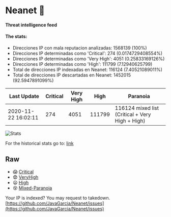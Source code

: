 # Neanet :hocho:
#### Threat intelligence feed
#### The stats:

- Direcciones IP con mala reputacion analizadas: 1568139 (100%)
- Direcciones IP determinadas como 'Critical':  274 (0.0174729408554%)
- Direcciones IP determinadas como 'Very High':  4051 (0.25833169126%)
- Direcciones IP determinadas como 'High':  111799 (7.12940625799)
- Total de direcciones IP indexadas en Neanet:  116124 (7.40521089011%)
- Total de direcciones IP descartadas en Neanet:  1452015 (92.5947891099%)

| Last Update | Critical | Very High | High | Paranoia |
| --- | --- | --- | --- | --- |
| 2020-11-22 16:02:11 | 274 | 4051 | 111799 | 116124 mixed list (Critical + Very High + High)|

![Stats](https://docs.google.com/spreadsheets/d/e/2PACX-1vSnaNMIXVabIpDJjufMlzH7poXnshF3mgd8Is1g9ytUEzVsP5my4Trn8f-xkoLLQ38xpL3HtmUexLo6/pubchart?oid=501124687&format=image)

For the historical stats go to: [link](/stats.csv)
## Raw
- :scream: [Critical](https://raw.githubusercontent.com/JavaGarcia/Neanet/master/blacklists/neanet_critical.txt)
- :fearful: [VeryHigh](https://raw.githubusercontent.com/JavaGarcia/Neanet/master/blacklists/neanet_veryHigh.txtt)
- :frowning: [High](https://raw.githubusercontent.com/JavaGarcia/Neanet/master/blacklists/neanet_high.txt)
- :dizzy_face: [Mixed-Paranoia](https://raw.githubusercontent.com/JavaGarcia/Neanet/master/blacklists/neanet_all.txt)


Your IP is indexed? You may request to takedown. [https://github.com/JavaGarcia/Neanet/issues](https://github.com/JavaGarcia/Neanet/issues)
























































































































































































































































































































































































































































































































































































































































































































































































































































































































































































































































































































































































































































































































































































































































































































































































































































































































































































































































































































































































































































































































































































































































































































































































































